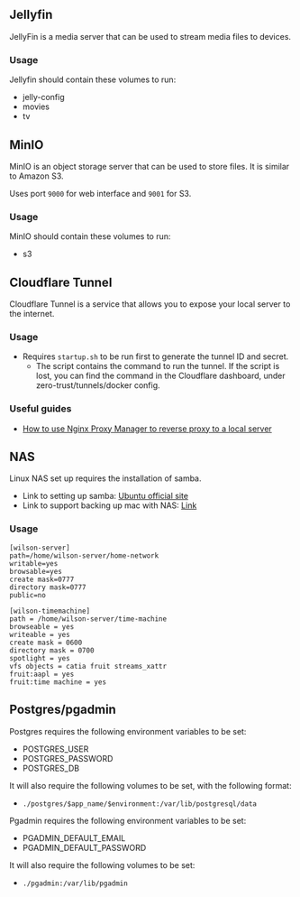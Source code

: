 ## Jellyfin
JellyFin is a media server that can be used to stream media files to devices.

### Usage
Jellyfin should contain these volumes to run:
- jelly-config
- movies
- tv

## MinIO
MinIO is an object storage server that can be used to store files.
It is similar to Amazon S3.

Uses port `9000` for web interface and `9001` for S3.

### Usage
MinIO should contain these volumes to run:
- s3

## Cloudflare Tunnel
Cloudflare Tunnel is a service that allows you to expose your local server to the internet.

### Usage
- Requires `startup.sh` to be run first to generate the tunnel ID and secret.
  - The script contains the command to run the tunnel. If the script is lost, you can find the command in the Cloudflare dashboard, under zero-trust/tunnels/docker config.

### Useful guides
- [How to use Nginx Proxy Manager to reverse proxy to a local server](https://www.reddit.com/r/nginxproxymanager/comments/17h427w/how_can_i_use_nginx_proxy_manager_to_reverse/?utm_source=share&utm_medium=web3x&utm_name=web3xcss&utm_term=1&utm_content=share_button)


## NAS
Linux NAS set up requires the installation of samba.
- Link to setting up samba: [Ubuntu official site](https://ubuntu.com/tutorials/install-and-configure-samba#1-overview)
- Link to support backing up mac with NAS: [Link](https://adamdemasi.com/2018/03/24/using-samba-as-a-time-machine-network-server.html)

### Usage
```
[wilson-server]
path=/home/wilson-server/home-network
writable=yes
browsable=yes
create mask=0777
directory mask=0777
public=no

[wilson-timemachine]
path = /home/wilson-server/time-machine
browseable = yes
writeable = yes
create mask = 0600
directory mask = 0700
spotlight = yes
vfs objects = catia fruit streams_xattr
fruit:aapl = yes
fruit:time machine = yes
```

## Postgres/pgadmin
Postgres requires the following environment variables to be set:
  - POSTGRES_USER
  - POSTGRES_PASSWORD
  - POSTGRES_DB

It will also require the following volumes to be set, with the following format:
  - `./postgres/$app_name/$environment:/var/lib/postgresql/data`

Pgadmin requires the following environment variables to be set:
  - PGADMIN_DEFAULT_EMAIL
  - PGADMIN_DEFAULT_PASSWORD

It will also require the following volumes to be set:
  - `./pgadmin:/var/lib/pgadmin`
